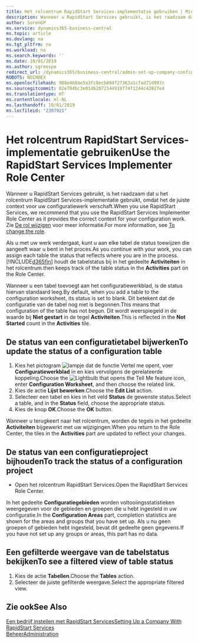 ```yaml
---
title: Het rolcentrum RapidStart Services-implementatie gebruiken | Microsoft Docs
description: Wanneer u RapidStart Services gebruikt, is het raadzaam dat u uw werk bijhoudt en het rolcentrum RapidStart Services-implementatie gebruikt, omdat het de juiste context voor uw configuratiewerk verschaft.
author: SorenGP
ms.service: dynamics365-business-central
ms.topic: article
ms.devlang: na
ms.tgt_pltfrm: na
ms.workload: na
ms.search.keywords: ''
ms.date: 10/01/2019
ms.author: sgroespe
redirect_url: /dynamics365/business-central/admin-set-up-company-configuration
ROBOTS: NOINDEX
ms.openlocfilehash: 908e460ae5a3fc8ecb804f27363a1cfad71d997c
ms.sourcegitcommit: 02e704bc3e01d62072144919774f1244c42827e4
ms.translationtype: HT
ms.contentlocale: nl-NL
ms.lasthandoff: 10/01/2019
ms.locfileid: "2307921"
---
```

# <a name="use-the-rapidstart-services-implementer-role-center"></a><span data-ttu-id="8d97a-103">Het rolcentrum RapidStart Services-implementatie gebruiken</span><span class="sxs-lookup"><span data-stu-id="8d97a-103">Use the RapidStart Services Implementer Role Center</span></span>
<span data-ttu-id="8d97a-104">Wanneer u RapidStart Services gebruikt, is het raadzaam dat u het rolcentrum RapidStart Services-implementatie gebruikt, omdat het de juiste context voor uw configuratiewerk verschaft.</span><span class="sxs-lookup"><span data-stu-id="8d97a-104">When you use RapidStart Services, we recommend that you use the RapidStart Services Implementer Role Center as it provides the correct context for your configuration work.</span></span> <span data-ttu-id="8d97a-105">Zie [De rol wijzigen](ui-change-basic-settings.md#to-change-the-role) voor meer informatie.</span><span class="sxs-lookup"><span data-stu-id="8d97a-105">For more information, see [To change the role](ui-change-basic-settings.md#to-change-the-role).</span></span>

<span data-ttu-id="8d97a-106">Als u met uw werk verdergaat, kunt u aan elke tabel de status toewijzen die aangeeft waar u bent in het proces.</span><span class="sxs-lookup"><span data-stu-id="8d97a-106">As you continue with your work, you can assign each table the status that reflects where you are in the process.</span></span> [!INCLUDE[d365fin](includes/d365fin_md.md)] <span data-ttu-id="8d97a-107">houdt de tabelstatus bij in het gedeelte **Activiteiten** in het rolcentrum.</span><span class="sxs-lookup"><span data-stu-id="8d97a-107">then keeps track of the table status in the **Activities** part on the Role Center.</span></span>  

<span data-ttu-id="8d97a-108">Wanneer u een tabel toevoegt aan het configuratiewerkblad, is de status hiervan standaard leeg.</span><span class="sxs-lookup"><span data-stu-id="8d97a-108">By default, when you add a table to the configuration worksheet, its status is set to blank.</span></span> <span data-ttu-id="8d97a-109">Dit betekent dat de configuratie van de tabel nog niet is begonnen.</span><span class="sxs-lookup"><span data-stu-id="8d97a-109">This means that configuration of the table has not begun.</span></span> <span data-ttu-id="8d97a-110">Dit wordt weerspiegeld in de waarde bij **Niet gestart** in de tegel **Activiteiten**.</span><span class="sxs-lookup"><span data-stu-id="8d97a-110">This is reflected in the **Not Started** count in the **Activities** tile.</span></span>  

## <a name="to-update-the-status-of-a-configuration-table"></a><span data-ttu-id="8d97a-111">De status van een configuratietabel bijwerken</span><span class="sxs-lookup"><span data-stu-id="8d97a-111">To update the status of a configuration table</span></span>  
1.  <span data-ttu-id="8d97a-112">Kies het pictogram ![lampje dat de functie Vertel me opent](media/ui-search/search_small.png "Vertel me wat u wilt doen"), voer **Configuratiewerkblad** in en kies vervolgens de gerelateerde koppeling.</span><span class="sxs-lookup"><span data-stu-id="8d97a-112">Choose the ![Lightbulb that opens the Tell Me feature](media/ui-search/search_small.png "Tell me what you want to do") icon, enter **Configuration Worksheet**, and then choose the related link.</span></span>  
2.  <span data-ttu-id="8d97a-113">Kies de actie **Lijst bewerken**.</span><span class="sxs-lookup"><span data-stu-id="8d97a-113">Choose the **Edit List** action.</span></span>  
3.  <span data-ttu-id="8d97a-114">Selecteer een tabel en kies in het veld **Status** de gewenste status.</span><span class="sxs-lookup"><span data-stu-id="8d97a-114">Select a table, and in the **Status** field, choose the appropriate status.</span></span>  
4.  <span data-ttu-id="8d97a-115">Kies de knop **OK**.</span><span class="sxs-lookup"><span data-stu-id="8d97a-115">Choose the **OK** button.</span></span>  

<span data-ttu-id="8d97a-116">Wanneer u terugkeert naar het rolcentrum, worden de tegels in het gedeelte **Activiteiten** bijgewerkt met uw wijzigingen.</span><span class="sxs-lookup"><span data-stu-id="8d97a-116">When you return to the Role Center, the tiles in the **Activities** part are updated to reflect your changes.</span></span>  

## <a name="to-track-the-status-of-a-configuration-project"></a><span data-ttu-id="8d97a-117">De status van een configuratieproject bijhouden</span><span class="sxs-lookup"><span data-stu-id="8d97a-117">To track the status of a configuration project</span></span>  
- <span data-ttu-id="8d97a-118">Open het rolcentrum RapidStart Services.</span><span class="sxs-lookup"><span data-stu-id="8d97a-118">Open the RapidStart Services Role Center.</span></span>  

<span data-ttu-id="8d97a-119">In het gedeelte **Configuratiegebieden** worden voltooiingsstatistieken weergegeven voor de gebieden en groepen die u hebt ingesteld in uw configuratie.</span><span class="sxs-lookup"><span data-stu-id="8d97a-119">In the **Configuration Areas** part, completion statistics are shown for the areas and groups that you have set up.</span></span> <span data-ttu-id="8d97a-120">Als u nu geen groepen of gebieden hebt ingesteld, bevat dit gedeelte geen gegevens.</span><span class="sxs-lookup"><span data-stu-id="8d97a-120">If you have not set up any groups or areas, this part has no data.</span></span>  

## <a name="to-see-a-filtered-view-of-table-status"></a><span data-ttu-id="8d97a-121">Een gefilterde weergave van de tabelstatus bekijken</span><span class="sxs-lookup"><span data-stu-id="8d97a-121">To see a filtered view of table status</span></span>  
1. <span data-ttu-id="8d97a-122">Kies de actie **Tabellen**.</span><span class="sxs-lookup"><span data-stu-id="8d97a-122">Choose the **Tables** action.</span></span>  
2. <span data-ttu-id="8d97a-123">Selecteer de juiste gefilterde weergave.</span><span class="sxs-lookup"><span data-stu-id="8d97a-123">Select the appropriate filtered view.</span></span>  

## <a name="see-also"></a><span data-ttu-id="8d97a-124">Zie ook</span><span class="sxs-lookup"><span data-stu-id="8d97a-124">See Also</span></span>  
[<span data-ttu-id="8d97a-125">Een bedrijf instellen met RapidStart Services</span><span class="sxs-lookup"><span data-stu-id="8d97a-125">Setting Up a Company With RapidStart Services</span></span>](admin-set-up-a-company-with-rapidstart.md)  
[<span data-ttu-id="8d97a-126">Beheer</span><span class="sxs-lookup"><span data-stu-id="8d97a-126">Administration</span></span>](admin-setup-and-administration.md)
